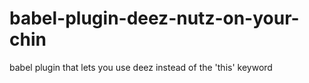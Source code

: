 # babel-plugin-deez-nutz-on-your-chin

babel plugin that lets you use deez instead of the 'this' keyword
